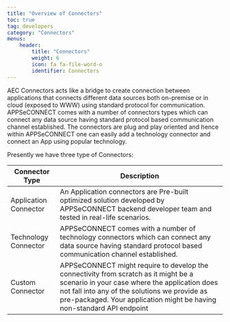 ```yaml
---
title: "Overview of Connectors"
toc: true
tag: developers
category: "Connectors"
menus: 
    header:
        title: "Connectors"
        weight: 6
        icon: fa fa-file-word-o
        identifier: Connectors
---
```

  
AEC Connectors acts like a bridge to create connection between applications that connects different data sources both on-premise 
or in cloud (exposed to WWW) using standard protocol for communication. APPSeCONNECT comes with a number of 
connectors types which can connect any data source having standard protocol based communication channel 
established. The connectors are plug and play oriented and hence within APPSeCONNECT one can 
easily add a technology connector and connect an App using popular technology. 


Presently we have three type of Connectors:

|Connector Type|Description|
|---|---------|
|Application Connector|An Application connectors are Pre-built optimized solution developed by APPSeCONNECT backend developer team and tested in real-life scenarios.|
|Technology Connector|APPSeCONNECT comes with a number of technology connectors which can connect any data source having standard protocol based communication channel established.|
|Custom Connector|APPSeCONNECT might require to develop the connectivity from scratch as it might be a scenario in your case where the application does not fall into any of the solutions we provide as pre-packaged. Your application might be having non-standard API endpoint|

